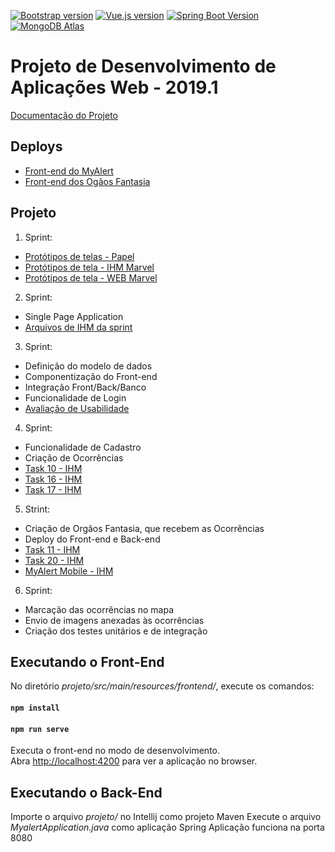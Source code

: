 [![Bootstrap version](https://img.shields.io/badge/bootstrap-4.3.x-563d7c.svg)](https://getbootstrap.com/docs/4.3/getting-started/introduction/)
[![Vue.js version](https://img.shields.io/badge/vue.js-3.7.0-4fc08d.svg)](https://vuejs.org/v2/guide/)
[![Spring Boot Version](https://img.shields.io/badge/spring%20boot-2.1.4-brightgreen.svg)](https://spring.io/guides/gs/spring-boot/)
[![MongoDB Atlas](https://img.shields.io/badge/mongoDB-atlas-13aa52.svg)](https://www.mongodb.com/)

# Projeto de Desenvolvimento de Aplicações Web - 2019.1

[Documentação do Projeto](https://github.com/fabioafreitas/Projeto_Desenvolvimento_Web/blob/master/Web-IHM-MyAlert.pdf)

## Deploys
  * [Front-end do MyAlert](https://my-alert.herokuapp.com)
  * [Front-end dos Ogãos Fantasia](https://myalert-orgaos.herokuapp.com)

## Projeto
1. Sprint:
  - [Protótipos de telas - Papel](https://drive.google.com/drive/folders/1U7h-68QPXF1d1G1QWx4O2X3_-EF4PnZc)
  - [Protótipos de tela - IHM Marvel](https://marvelapp.com/8d4chib)
  - [Protótipos de tela - WEB Marvel](https://marvelapp.com/4i90286)
  
 2. Sprint:
  - Single Page Application
  - [Arquivos de IHM da sprint](https://github.com/fabioafreitas/Projeto_Desenvolvimento_Web/tree/master/arquivos-ihm)
  
3. Sprint:
  - Definição do modelo de dados
  - Componentização do Front-end
  - Integração Front/Back/Banco
  - Funcionalidade de Login
  - [Avaliação de Usabilidade](https://docs.google.com/forms/d/e/1FAIpQLSdQzAIQfseZvHt6IrsVSS4tNF4cRZL-A8PSkQQm7GI6obcQYw/viewform)
  
4. Sprint:
  - Funcionalidade de Cadastro
  - Criação de Ocorrências
  - [Task 10 - IHM](https://github.com/fabioafreitas/Projeto_Desenvolvimento_Web/blob/master/arquivos-ihm/Task%2010.pdf)
  - [Task 16 - IHM](https://github.com/fabioafreitas/Projeto_Desenvolvimento_Web/blob/master/arquivos-ihm/task%2016.pdf)
  - [Task 17 - IHM](https://github.com/fabioafreitas/Projeto_Desenvolvimento_Web/blob/master/arquivos-ihm/task%2017%20(GreenHouse).pdf)
  
5. Strint:
  - Criação de Orgãos Fantasia, que recebem as Ocorrências
  - Deploy do Front-end e Back-end
  - [Task 11 - IHM](https://github.com/fabioafreitas/Projeto_Desenvolvimento_Web/blob/master/arquivos-ihm/Task%2011.pdf)
  - [Task 20 - IHM](https://github.com/fabioafreitas/Projeto_Desenvolvimento_Web/blob/master/arquivos-ihm/task%2020.pdf)
  - [MyAlert Mobile - IHM](https://marvelapp.com/54852bg/screen/58592858)
  
6. Sprint:
  - Marcação das ocorrências no mapa
  - Envio de imagens anexadas às ocorrências
  - Criação dos testes unitários e de integração
  
## Executando o Front-End

No diretório *projeto/src/main/resources/frontend/*, execute os comandos:

#### `npm install`
#### `npm run serve`

Executa o front-end no modo de desenvolvimento.<br>
Abra [http://localhost:4200](http://localhost:4200) para ver a aplicação no browser.

## Executando o Back-End

Importe o arquivo *projeto/* no Intellij como projeto Maven
Execute o arquivo *MyalertApplication.java* como aplicação Spring
Aplicação funciona na porta 8080



